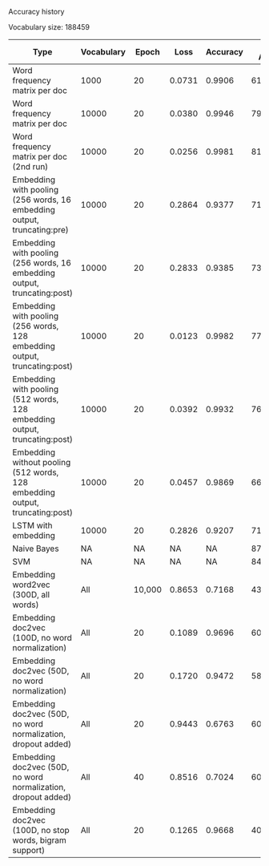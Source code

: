 Accuracy history

Vocabulary size:  188459

Type|Vocabulary|Epoch|Loss| Accuracy | Test Accuracy |
|---|---|---|---|---|---|
|Word frequency matrix per doc|1000|20|0.0731 | 0.9906 | 61.479117%
|Word frequency matrix per doc|10000|20|0.0380 | 0.9946 | 79.675446%
|Word frequency matrix per doc (2nd run)|10000|20|0.0256 | 0.9981| 81.723863%
|Embedding with pooling (256 words, 16 embedding output, truncating:pre) | 10000 | 20 | 0.2864 | 0.9377 | 71.827614% |
|Embedding with pooling (256 words, 16 embedding output, truncating:post) | 10000 | 20 | 0.2833 | 0.9385 | 73.370577% |
|Embedding with pooling (256 words, 128 embedding output, truncating:post) | 10000 | 20 | 0.0123 | 0.9982 | 77.866454% |
|Embedding with pooling (512 words, 128 embedding output, truncating:post) | 10000 | 20 | 0.0392 | 0.9932 | 76.509710% |
|Embedding without pooling (512 words, 128 embedding output, truncating:post) | 10000 | 20 |  0.0457 | 0.9869 | 66.374036% |
|LSTM with embedding | 10000 | 20 | 0.2826 | 0.9207 | 71.481777%|
|Naive Bayes | NA | NA | NA | NA | 87.682894% |
|SVM | NA | NA | NA | NA | 84.916201% |
|Embedding word2vec (300D, all words) | All | 10,000 | 0.8653 |0.7168 | 43.522213% |
|Embedding doc2vec (100D, no word normalization) | All | 20 | 0.1089 | 0.9696 | 60.148976% |
|Embedding doc2vec (50D, no word normalization) | All | 20 | 0.1720 | 0.9472 |58.286778% |
|Embedding doc2vec (50D, no word normalization, dropout added) | All | 20 | 0.9443 | 0.6763 |60.681032% |
|Embedding doc2vec (50D, no word normalization, dropout added) | All | 40 | 0.8516 | 0.7024 |60.707635% |
 Embedding doc2vec (100D, no stop words, bigram support) | All | 20 | 0.1265 | 0.9668 | 40.622506% |
